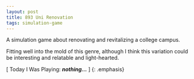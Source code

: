 ```yaml
---
layout: post
title: 893 Uni Renovation
tags: simulation-game
---
```

A simulation game about renovating and revitalizing a college campus.

Fitting well into the mold of this genre, although I think this variation could be interesting and relatable and light-hearted.

[ Today I Was Playing: ***nothing...*** ]
{: .emphasis}
